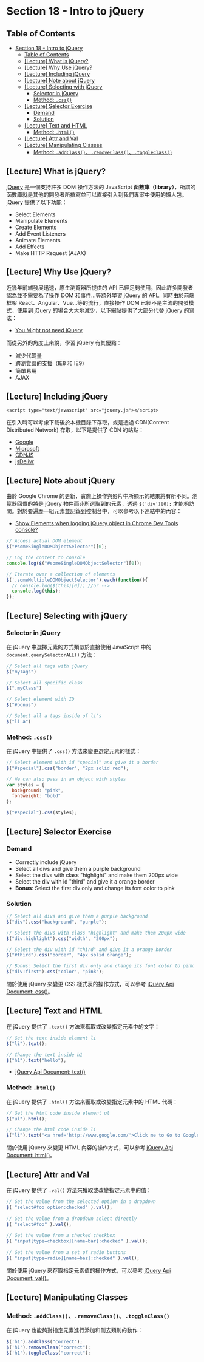 # Section 18 - Intro to jQuery

## Table of Contents

- [Section 18 - Intro to jQuery](#section-18---intro-to-jquery)
  - [Table of Contents](#table-of-contents)
  - [[Lecture] What is jQuery?](#lecture-what-is-jquery)
  - [[Lecture] Why Use jQuery?](#lecture-why-use-jquery)
  - [[Lecture] Including jQuery](#lecture-including-jquery)
  - [[Lecture] Note about jQuery](#lecture-note-about-jquery)
  - [[Lecture] Selecting with jQuery](#lecture-selecting-with-jquery)
    - [Selector in jQuery](#selector-in-jquery)
    - [Method: `.css()`](#method-css)
  - [[Lecture] Selector Exercise](#lecture-selector-exercise)
    - [Demand](#demand)
    - [Solution](#solution)
  - [[Lecture] Text and HTML](#lecture-text-and-html)
    - [Method: `.html()`](#method-html)
  - [[Lecture] Attr and Val](#lecture-attr-and-val)
  - [[Lecture] Manipulating Classes](#lecture-manipulating-classes)
    - [Method: `.addClass()`、`.removeClass()`、`.toggleClass()`](#method-addclassremoveclasstoggleclass)

## [Lecture] What is jQuery?

[jQuery](https://jquery.com/) 是一個支持許多 DOM 操作方法的 JavaScript **函數庫（library）**，所謂的函數庫就是其他的開發者所撰寫並可以直接引入到我們專案中使用的懶人包。jQuery 提供了以下功能：

- Select Elements
- Manipulate Elements
- Create Elements
- Add Event Listeners
- Animate Elements
- Add Effects
- Make HTTP Request (AJAX)

## [Lecture] Why Use jQuery?

近幾年前端發展迅速，原生瀏覽器所提供的 API 已經足夠使用，因此許多開發者認為並不需要為了操作 DOM 和事件…等額外學習 jQuery 的 API。同時由於前端框架 React、Angular、Vue…等的流行，直接操作 DOM 已經不是主流的開發模式，使用到 jQuery 的場合大大地減少，以下網站提供了大部分代替 jQuery 的寫法：

- [You Might not need jQuery](http://youmightnotneedjquery.com/)

而從另外的角度上來說，學習 jQuery 有其優點：

- 減少代碼量
- 跨瀏覽器的支援（IE8 和 IE9）
- 簡單易用
- AJAX

## [Lecture] Including jQuery

```htmlmixed
<script type="text/javascript" src="jquery.js"></script>
```

在引入時可以考慮下載後於本機目錄下存取，或是透過 CDN(Content Distributed Network) 存取，以下是提供了 CDN 的站點：


- [Google](https://developers.google.com/speed/libraries/devguide#jquery)
- [Microsoft](https://docs.microsoft.com/en-us/aspnet/ajax/cdn/overview#jQuery_Releases_on_the_CDN_0)
- [CDNJS](https://cdnjs.com/libraries/jquery/)
- [jsDelivr](https://www.jsdelivr.com/#!jquery)

## [Lecture] Note about jQuery

由於 Google Chrome 的更新，實際上操作與影片中所顯示的結果將有所不同。瀏覽器回傳的將是 jQuery 物件而非所選取到的元素，透過 `$('div')[0];` 才能夠訪問。對於要遍歷一組元素並記錄到控制台中，可以參考以下連結中的內容：

- [Show Elements when logging jQuery object in Chrome Dev Tools console?
](https://stackoverflow.com/questions/13552432/show-elements-when-logging-jquery-object-in-chrome-dev-tools-console/13567689#13567689)

```javascript
// Access actual DOM element
$("#someSingleDOMObjectSelector")[0];

// Log the content to console
console.log($("#someSingleDOMObjectSelector")[0]);

// Iterate over a collection of elements
$('.someMultipleDOMObjectSelector').each(function(){
  // console.log($(this)[0]); //or -->
  console.log(this);
});
```

## [Lecture] Selecting with jQuery

### Selector in jQuery

在 jQuery 中選擇元素的方式類似於直接使用 JavaScript 中的 `document.querySelectorALL()` 方法：

```javascript
// Select all tags with jQuery
$("myTags")

// Select all specific class
$(".myClass")

// Select element with ID
$("#bonus")

// Select all a tags inside of li's
$("li a")
```

### Method: `.css()`

在 jQuery 中提供了 `.css()` 方法來變更選定元素的樣式：

```javascript
// Select element with id "special" and give it a border
$("#special").css("border", "2px solid red");

// We can also pass in an object with styles
var styles = {
  background: "pink",
  fontweight: "bold"
};

$("#special").css(styles);
```

## [Lecture] Selector Exercise

### Demand

- Correctly include jQuery
- Select all divs and give them a purple background
- Select the divs with class "highlight" and make them 200px wide
- Select the div with id "third" and give it a orange border
- **Bonus**: Select the first div only and change its font color to pink

### Solution

```javascript
// Select all divs and give them a purple background
$("div").css("background", "purple");

// Select the divs with class "highlight" and make them 200px wide
$("div.highlight").css("width", "200px");

// Select the div with id "third" and give it a orange border
$("#third").css("border", "4px solid orange");

// Bonus: Select the first div only and change its font color to pink
$("div:first").css("color", "pink");
```

關於使用 jQuery 來變更 CSS 樣式表的操作方式，可以參考 [jQuery Api Document: css()](http://api.jquery.com/css/)。

## [Lecture] Text and HTML

在 jQuery 提供了 `.text()` 方法來獲取或改變指定元素中的文字：

```javascript
// Get the text inside element li
$("li").text();

// Change the text inside h1
$("h1").text("hello");
```

- [jQuery Api Document: text()](http://api.jquery.com/text/)

### Method: `.html()`

在 jQuery 提供了 `.html()` 方法來獲取或改變指定元素中的 HTML 代碼：

```javascript
// Get the html code inside element ul
$("ul").html();

// Change the html code inside li
$("li").text("<a href='http://www.google.com/'>Click me to Go to Google!</a>");
```

關於使用 jQuery 來變更 HTML 內容的操作方式，可以參考 [jQuery Api Document: html()](http://api.jquery.com/html/)。

## [Lecture] Attr and Val

在 jQuery 提供了 `.val()` 方法來獲取或改變指定元素中的值：

```javascript
// Get the value from the selected option in a dropdown
$( "select#foo option:checked" ).val();
 
// Get the value from a dropdown select directly
$( "select#foo" ).val();
 
// Get the value from a checked checkbox
$( "input[type=checkbox][name=bar]:checked" ).val();
 
// Get the value from a set of radio buttons
$( "input[type=radio][name=baz]:checked" ).val();
```

關於使用 jQuery 來存取指定元素值的操作方式，可以參考 [jQuery Api Document: val()](http://api.jquery.com/val/)。

## [Lecture] Manipulating Classes

### Method: `.addClass()`、`.removeClass()`、`.toggleClass()`

在 jQuery 也能夠對指定元素進行添加和刪去類別的動作：

```javascript
$('h1').addClass("correct");
$('h1').removeClass("correct");
$('h1').toggleClass("correct");
```